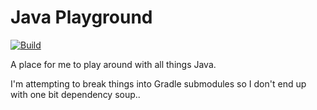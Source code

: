 Java Playground
===============

[![Build](https://github.com/dkwasny/java-playground/actions/workflows/build.yml/badge.svg)](https://github.com/dkwasny/java-playground/actions/workflows/build.yml)

A place for me to play around with all things Java.

I'm attempting to break things into Gradle submodules so I don't end up with one bit dependency soup..